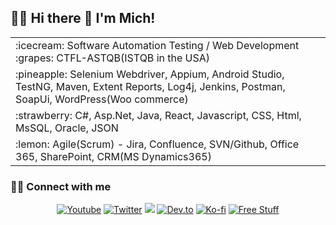 ## 🙋‍♀️ Hi there 👋  I'm Mich!


<table>
  <tr>
    <td>:icecream: Software Automation Testing / Web Development    :grapes:  CTFL-ASTQB(ISTQB in the USA) </td>
  </tr>
  <tr><td> :pineapple: Selenium Webdriver, Appium, Android Studio, TestNG, Maven, Extent Reports, Log4j, Jenkins, Postman, SoapUi, WordPress(Woo commerce)</td></tr>
  <tr><td> :strawberry:  C#, Asp.Net, Java, React, Javascript, CSS, Html, MsSQL, Oracle, JSON</td></tr>
  <tr><td> :lemon:   Agile(Scrum) - Jira, Confluence, SVN/Github, Office 365, SharePoint, CRM(MS Dynamics365)</td></tr>
</table>

### 🙋‍♂️ Connect with me

<!-- Badges template - https://github.com/badges/shields -->
<p align="center">
  <a href=""><img alt="Youtube" title="Youtube" src="https://img.shields.io/badge/-YouTube-red?style=for-the-badge&logo=youtube&logoColor=white"/></a>
  <a href=""><img alt="Twitter" title="Twitter" src="https://img.shields.io/badge/-Twitter-1DA1F2?style=for-the-badge&logo=twitter&logoColor=white"/></a>
  <a href="" alt="">
    <img src="https://img.shields.io/badge/-Discord-5865F2?style=for-the-badge&logoColor=white&logo=discord"/></a>
  <a href=""><img alt="Dev.to" title="" src="https://img.shields.io/badge/DEV.TO-3835D3.svg?&style=for-the-badge&logo=dev.to&logoColor=white"></a>
  <a href="https://ko-fi.com/jlawrence"><img alt="Ko-fi" title="Buy me a coffee" src="https://img.shields.io/badge/-Support-FF5E5B?style=for-the-badge&logo=ko-fi&logoColor=white"/></a>
  <a href="http://eyl327.mywebcommunity.org/promos/"><img alt="Free Stuff" title="Free gifts for you" src="https://img.shields.io/badge/-free%20promos-D1A104?style=for-the-badge&logo=coveralls&logoColor=white"/></a>
</p>
